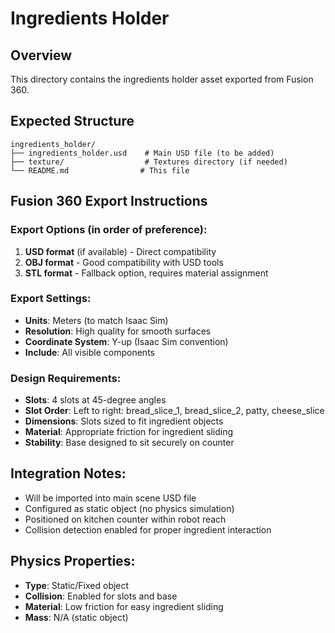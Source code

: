 # Ingredients Holder

## Overview
This directory contains the ingredients holder asset exported from Fusion 360.

## Expected Structure
```
ingredients_holder/
├── ingredients_holder.usd    # Main USD file (to be added)
├── texture/                  # Textures directory (if needed)
└── README.md                # This file
```

## Fusion 360 Export Instructions

### Export Options (in order of preference):
1. **USD format** (if available) - Direct compatibility
2. **OBJ format** - Good compatibility with USD tools  
3. **STL format** - Fallback option, requires material assignment

### Export Settings:
- **Units**: Meters (to match Isaac Sim)
- **Resolution**: High quality for smooth surfaces
- **Coordinate System**: Y-up (Isaac Sim convention)
- **Include**: All visible components

### Design Requirements:
- **Slots**: 4 slots at 45-degree angles
- **Slot Order**: Left to right: bread_slice_1, bread_slice_2, patty, cheese_slice
- **Dimensions**: Slots sized to fit ingredient objects
- **Material**: Appropriate friction for ingredient sliding
- **Stability**: Base designed to sit securely on counter

## Integration Notes:
- Will be imported into main scene USD file
- Configured as static object (no physics simulation)
- Positioned on kitchen counter within robot reach
- Collision detection enabled for proper ingredient interaction

## Physics Properties:
- **Type**: Static/Fixed object
- **Collision**: Enabled for slots and base
- **Material**: Low friction for easy ingredient sliding
- **Mass**: N/A (static object)
